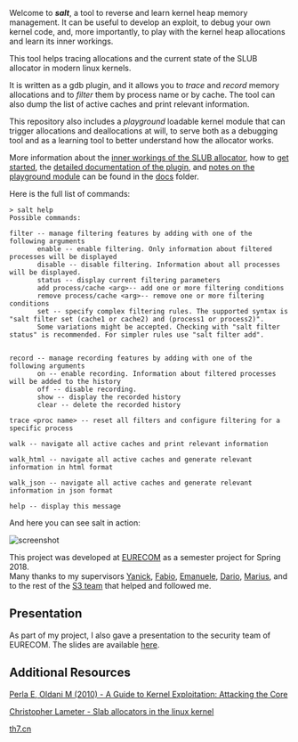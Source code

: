 Welcome to ***salt***, a tool to reverse and learn kernel heap memory management. It can be useful to develop an exploit, to debug your own kernel code, and, more importantly, to play with the kernel heap allocations and learn its inner workings.

This tool helps tracing allocations and the current state of the SLUB allocator in modern linux kernels.

It is written as a gdb plugin, and it allows you to *trace* and *record* memory allocations and to *filter* them by process name or by cache. The tool can also dump the list of active caches and print relevant information.

This repository also includes a *playground* loadable kernel module that can trigger allocations and deallocations at will, to serve both as a debugging tool and as a learning tool to better understand how the allocator works.

More information about the [inner workings of the SLUB allocator](docs/0x00_SLUB_refresher.md), how to [get started](docs/0x01_getting_started.md), the [detailed documentation of the plugin](docs/0x02_the_plugin.md), and [notes on the playground module](docs/0x03_the_playground.md) can be found in the [docs](docs) folder.


Here is the full list of commands:

```
> salt help
Possible commands:

filter -- manage filtering features by adding with one of the following arguments
       enable -- enable filtering. Only information about filtered processes will be displayed
       disable -- disable filtering. Information about all processes will be displayed.
       status -- display current filtering parameters
       add process/cache <arg>-- add one or more filtering conditions
       remove process/cache <arg>-- remove one or more filtering conditions
       set -- specify complex filtering rules. The supported syntax is "salt filter set (cache1 or cache2) and (process1 or process2)".
       Some variations might be accepted. Checking with "salt filter status" is recommended. For simpler rules use "salt filter add".


record -- manage recording features by adding with one of the following arguments
       on -- enable recording. Information about filtered processes will be added to the history
       off -- disable recording.
       show -- display the recorded history
       clear -- delete the recorded history

trace <proc name> -- reset all filters and configure filtering for a specific process

walk -- navigate all active caches and print relevant information

walk_html -- navigate all active caches and generate relevant information in html format

walk_json -- navigate all active caches and generate relevant information in json format

help -- display this message

```

And here you can see salt in action:


![screenshot](docs/img/frontpage.png)



This project was developed at [EURECOM](http://www.eurecom.fr/en) as a semester project for Spring 2018.  
Many thanks to my supervisors [Yanick](http://www.s3.eurecom.fr/~yanick/), [Fabio](http://www.s3.eurecom.fr/~pagabuc/), [Emanuele](http://www.s3.eurecom.fr/~invano/), [Dario](http://s3.eurecom.fr/~darion/), [Marius](http://s3.eurecom.fr/~muench/), and to the rest of the [S3 team](http://s3.eurecom.fr) that helped and followed me.

## Presentation

As part of my project, I also gave a presentation to the security team of EURECOM. The slides are available [here](presentation.pdf).

## Additional Resources

[Perla E, Oldani M (2010) - A Guide to Kernel Exploitation: Attacking the Core](https://books.google.com/books?id=G6Zeh_XSOqUC&printsec=frontcover)

[Christopher Lameter - Slab allocators in the linux kernel](https://events.static.linuxfound.org/sites/events/files/slides/slaballocators.pdf)

[th7.cn](http://www.th7.cn/system/lin/201701/200668.shtml)
